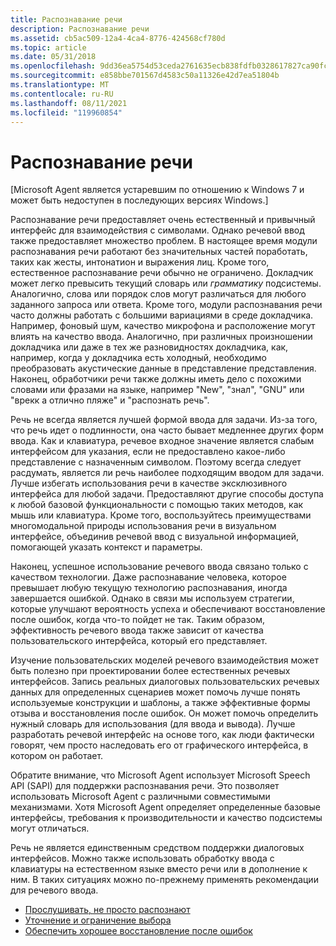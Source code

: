 ```yaml
---
title: Распознавание речи
description: Распознавание речи
ms.assetid: cb5ac509-12a4-4ca4-8776-424568cf780d
ms.topic: article
ms.date: 05/31/2018
ms.openlocfilehash: 9dd36ea5754d53ceda2761635ecb838fdfb0328617827ca90fc969af915b4ea6
ms.sourcegitcommit: e858bbe701567d4583c50a11326e42d7ea51804b
ms.translationtype: MT
ms.contentlocale: ru-RU
ms.lasthandoff: 08/11/2021
ms.locfileid: "119960854"
---
```

# <a name="speech-recognition"></a>Распознавание речи

\[Microsoft Agent является устаревшим по отношению к Windows 7 и может быть недоступен в последующих версиях Windows.\]

Распознавание речи предоставляет очень естественный и привычный интерфейс для взаимодействия с символами. Однако речевой ввод также предоставляет множество проблем. В настоящее время модули распознавания речи работают без значительных частей поработать, таких как жесты, интонатион и выражения лиц. Кроме того, естественное распознавание речи обычно не ограничено. Докладчик может легко превысить текущий словарь или *грамматику* подсистемы. Аналогично, слова или порядок слов могут различаться для любого заданного запроса или ответа. Кроме того, модули распознавания речи часто должны работать с большими вариациями в среде докладчика. Например, фоновый шум, качество микрофона и расположение могут влиять на качество ввода. Аналогично, при различных произношении докладчика или даже в тех же разновидностях докладчика, как, например, когда у докладчика есть холодный, необходимо преобразовать акустические данные в представление представления. Наконец, обработчики речи также должны иметь дело с похожими словами или фразами на языке, например "New", "знал", "GNU" или "врекк a отлично пляже" и "распознать речь".

Речь не всегда является лучшей формой ввода для задачи. Из-за того, что речь идет о подлинности, она часто бывает медленнее других форм ввода. Как и клавиатура, речевое входное значение является слабым интерфейсом для указания, если не предоставлено какое-либо представление с назначенным символом. Поэтому всегда следует расдумать, является ли речь наиболее подходящим вводом для задачи. Лучше избегать использования речи в качестве эксклюзивного интерфейса для любой задачи. Предоставляют другие способы доступа к любой базовой функциональности с помощью таких методов, как мышь или клавиатура. Кроме того, воспользуйтесь преимуществами многомодальной природы использования речи в визуальном интерфейсе, объединив речевой ввод с визуальной информацией, помогающей указать контекст и параметры.

Наконец, успешное использование речевого ввода связано только с качеством технологии. Даже распознавание человека, которое превышает любую текущую технологию распознавания, иногда завершается ошибкой. Однако в связи мы используем стратегии, которые улучшают вероятность успеха и обеспечивают восстановление после ошибок, когда что-то пойдет не так. Таким образом, эффективность речевого ввода также зависит от качества пользовательского интерфейса, который его представляет.

Изучение пользовательских моделей речевого взаимодействия может быть полезно при проектировании более естественных речевых интерфейсов. Запись реальных диалоговых пользовательских речевых данных для определенных сценариев может помочь лучше понять используемые конструкции и шаблоны, а также эффективные формы отзыва и восстановления после ошибок. Он может помочь определить нужный словарь для использования (для ввода и вывода). Лучше разработать речевой интерфейс на основе того, как люди фактически говорят, чем просто наследовать его от графического интерфейса, в котором он работает.

Обратите внимание, что Microsoft Agent использует Microsoft Speech API (SAPI) для поддержки распознавания речи. Это позволяет использовать Microsoft Agent с различными совместимыми механизмами. Хотя Microsoft Agent определяет определенные базовые интерфейсы, требования к производительности и качество подсистемы могут отличаться.

Речь не является единственным средством поддержки диалоговых интерфейсов. Можно также использовать обработку ввода с клавиатуры на естественном языке вместо речи или в дополнение к ним. В таких ситуациях можно по-прежнему применять рекомендации для речевого ввода.

-   [Прослушивать, не просто распознают](listen--dont-just-recognize.md)
-   [Уточнение и ограничение выбора](clarify-and-limit-choices.md)
-   [Обеспечить хорошее восстановление после ошибок](provide-good-error-recovery.md)

 

 




